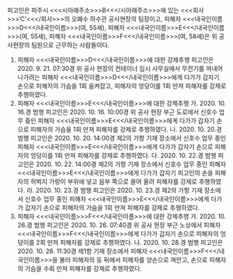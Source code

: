 피고인은 파주시 <<<시아래주소>>>B<<</시아래주소>>>에 있는 <<<회사>>>‘C'<<</회사>>>의 오폐수 하수관 공사현장의 팀장이고, 피해자 <<<내국인이름>>>D<<</내국인이름>>>(여, 55세), 피해자 <<<내국인이름>>>E<<</내국인이름>>>(여, 55세), 피해자 <<<내국인이름>>>F<<</내국인이름>>>(여, 58세)은 위 공사현장의 팀원으로 근무하는 사람들이다.
1. 피해자 <<<내국인이름>>>D<<</내국인이름>>>에 대한 강제추행
피고인은 2020. 9. 21. 07:30경 위 공사 현장의 컨테이너 임시 사무실에서 무전기를 꺼내어 나가려는 피해자 <<<내국인이름>>>D<<</내국인이름>>>에게 다가가 갑자기 손으로 피해자의 가슴을 1회 움켜잡고, 피해자의 엉덩이를 1회 만져 피해자를 강제로 추행하였다.
2. 피해자 <<<내국인이름>>>E<<</내국인이름>>>에 대한 강제추행
가. 2020. 10. 16.경 범행
피고인은 2020. 10. 16. 10:00경 위 공사 현장 부근 도로에서 신호수 업무 중인 피해자 <<<내국인이름>>>E<<</내국인이름>>>에게 다가가 갑자기 손으로 피해자의 가슴을 1회 만져 피해자를 강제로 추행하였다.
나. 2020. 10. 20.경 범행
피고인은 2020. 10. 20. 14:00경 제2의 가항 기재 장소에서 신호수 업무 중인 피해자 <<<내국인이름>>>E<<</내국인이름>>>에게 다가가 갑자기 손으로 피해자의 엉덩이를 1회 만져 피해자를 강제로 추행하였다.
다. 2020. 10. 22.경 범행
피고인은 2020. 10. 22. 14:00경 제2의 가항 기재 장소에서 신호수 업무 중인 피해자 <<<내국인이름>>>E<<</내국인이름>>>에게 다가가 갑자기 피고인의 손을 피해자의 허벅지 가랑이 부위에 넣고 음부 쪽으로 쓸어 올려 피해자를 강제로 추행하였다.
라. 2020. 10. 23.경 범행
피고인은 2020. 10. 23.경 제2의 가항 기재 장소에서 신호수 업무 중인 피해자 <<<내국인이름>>>E<<</내국인이름>>>에게 다가가 갑자기 손으로 피해자의 가슴을 1회 만져 피해자를 강제로 추행하였다.
3. 피해자 <<<내국인이름>>>F<<</내국인이름>>>에 대한 강제추행
가. 2020. 10. 26.경 범행
피고인은 2020. 10. 26. 07:40경 위 공사 현장 부근 노상에서 피해자 <<<내국인이름>>>F<<</내국인이름>>>에게 다가가 갑자기 손으로 피해자의 엉덩이를 2회 만져 피해자를 강제로 추행하였다.
나. 2020. 10. 28.경 범행
피고인은 2020. 10. 28. 11:30경 제1항 기재 장소에서 피해자 <<<내국인이름>>>F<<</내국인이름>>>을 불러 피해자의 등 뒤에서 피해자를 양손으로 껴안고, 손으로 피해자의 가슴을 수회 만져 피해자를 강제로 추행하였다.